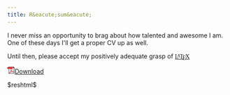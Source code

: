 ```yaml
---
title: R&eacute;sum&eacute;
---
```


I never miss an opportunity to brag about how talented and awesome I am. One of these days I'll get a proper CV up as well.

Until then, please accept my positively adequate grasp of 
[<span style="font-family: cmr10,LMRoman10-Regular,Times,serif;" >L<span style="text-transform: uppercase; font-size: 70%; margin-left: -0.36em; vertical-align: 0.3em; line-height: 0; margin-right: -0.15em;">a</span>T<span style="text-transform: uppercase; margin-left: -0.1667em; vertical-align: -0.5ex; line-height: 0; margin-right: -0.125em;">e</span>X</span>](http://en.wikipedia.org/wiki/LaTeX)

![PDF](/content/icons/pdf.png "PDF")[Download](b.m.luchen.resume.02052013.pdf)

<div id="resume">$reshtml$</div>


